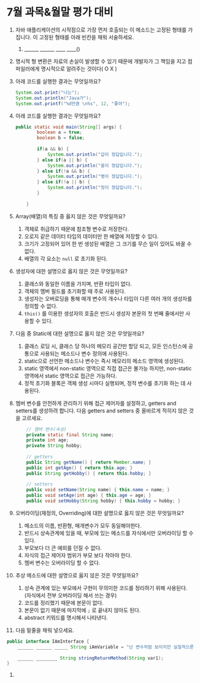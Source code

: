 # 7월 과목&월말 평가 대비

1. 자바 애플리케이션의 시작점으로 가장 먼저 호출되는 이 메소드는 고정된 형태를 가집니다. 이 고정된 형태를 아래 빈칸을 채워 서술하세요.
    1. ______ ______ ____ ____()

1. 명시적 형 변환은 자료의 손실이 발생할 수 있기 때문에 개발자가 그 책임을 지고 컴파일러에게 명시적으로 알려주는 것이다( O X )

1. 아래 코드를 실행한 결과는 무엇일까요?
    
    ```java
    System.out.print("나는");
    System.out.println("Java가");
    System.out.printf("%d만큼 \n%s", 12, "좋아");
    ```
    
2. 아래 코드를 실행한 결과는 무엇일까요?
    
    ```java
    public static void main(String[] args) {
    		boolean a = true;
    		boolean b = false;
    		
    		if(a && b) {
    			System.out.println("갑이 정답입니다.");
    		} else if(a || b) {
    			System.out.println("을이 정답입니다.");
    		} else if(!a && b) {
    			System.out.println("병이 정답입니다.");
    		} else if(!a || b) {
    			System.out.println("정이 정답입니다.");
    		}		
    		
    	}
    ```
    
3. Array(배열)의 특징  중 옳지 않은 것은 무엇일까요?
    1. 객체로 취급하기 때문에 참조형 변수로 저장한다.
    2. 오로지 같은 데이터 타입의 데이터만 한 배열에 저장할 수 있다.
    3. 크기가 고정되어 있어 한 번 생성된 배열은 그 크기를 무슨 일이 있어도 바꿀 수 없다.
    4. 배열의 각 요소는 `null` 로 초기화 된다.
    
4. 생성자에 대한 설명으로 옳지 않은 것은 무엇일까요?
    1. 클래스와 동일한 이름을 가지며, 반환 타입이 없다.
    2. 객체의 멤버 필드를 초기화할 때 주로 사용된다.
    3. 생성자는 오버로딩을 통해 매개 변수의 개수나 타입이 다른 여러 개의 생성자를 정의할 수 없다.
    4. `this()` 를 이용한 생성자의 호출은 반드시 생성자 본문의 첫 번째 줄에서만 사용할 수 있다.

1. 다음 중 Static에 대한 설명으로 옳지 않은 것은 무엇일까요?
    1. 클래스 로딩 시, 클래스 당 하나의 메모리 공간만 할당 되고, 모든 인스턴스에 공통으로 사용되는 메소드나 변수 정의에 사용된다.
    2. static으로 선언한 메소드나 변수는 즉시 메모리의 메소드 영역에 생성된다.
    3. static 영역에서 non-static 영역으로 직접 접근은 불가능 하지만, non-static 영역에서 static 영역으로 접근은 가능하다.
    4. 정적 초기화 블록은 객체 생성 시마다 실행되며, 정적 변수를 초기화 하는 데 사용된다.

1. 멤버 변수를 안전하게 관리하기 위해 접근 제어자를 설정하고, getters and setters를 생성하려 합니다. 다음 getters and setters 중 올바르게 적히지 않은 것을 고르세요.
    
    ```java
    	// 멤버 변수(속성)
    	private static final String name;
    	private int age;
    	private String hobby;		
    	
    	// getters
    	public String getName() { return Member.name; }
    	public int getAge() { return this.age; }
    	public String getHobby() { return this.hobby; }
    		
    	// setters
    	public void setName(String name) { this.name = name; }
    	public void setAge(int age) { this.age = age; }
    	public void setHobby(String hobby) { this.hobby = hobby; }
    ```
    
2. 오버라이딩(재정의, Overriding)에 대한 설명으로 옳지 않은 것은 무엇일까요?
    1. 메소드의 이름, 반환형, 매개변수가 모두 동일해야한다.
    2. 반드시 상속관계에 있을 때, 부모에 있는 메소드를 자식에서만 오버라이딩 할 수 있다.
    3. 부모보다 더 큰 예외를 던질 수 없다.
    4. 자식의 접근 제어자 범위가 부모 보다 작아야 한다.
    5. 멤버 변수는 오버라이딩 할 수 없다.
    
3. 추상 메소드에 대한 설명으로 옳지 않은 것은 무엇일까요?
    1. 상속 관계에 있는 부모에서 구현이 무의미한 코드를 정리하기 위해 사용된다.(자식에서 전부 오버라이딩 해서 쓰는 경우)
    2. 코드를 정리했기 때문에 본문이 없다.
    3. 본문이 없기 때문에 마지막에 `;` 로 끝내지 않아도 된다.
    4. abstract 키워드를 명시해서 나타낸다.
    
4. 다음 밑줄을 채워 넣으세요.

```java
public interface IAmInterface {
	______ ______ _____ String iAmVariable = "난 변수처럼 보이지만 실질적으론 상수야.";
	
	______ ________ String stringReturnMethod(String var1);
}
```

1. 

